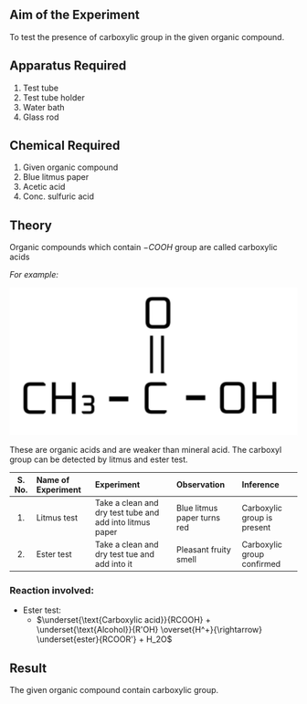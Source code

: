 ## Aim of the Experiment 
To test the presence of carboxylic group in the given organic compound. 

## Apparatus Required 
1. Test tube 
2. Test tube holder 
3. Water bath 
4. Glass rod 

## Chemical Required 
1. Given organic compound
2. Blue litmus paper
3. Acetic acid 
4. Conc. sulfuric acid 

## Theory 
Organic compounds which contain $-COOH$ group are called carboxylic acids 

*For example:*

<img src="./img/acetic-acid.png">

These are organic acids and are weaker than mineral acid. The carboxyl group can be detected by litmus and ester test. 

| S. No. | Name of Experiment | Experiment | Observation | Inference | 
|:-:|:-|:-|:-|:-|
| 1. | Litmus test | Take a clean and dry test tube and add into litmus paper | Blue litmus paper turns red | Carboxylic group is present | 
| 2. | Ester test | Take a clean and dry test tue and add into it | Pleasant fruity smell | Carboxylic group confirmed | 

### Reaction involved: 

- Ester test: 
    - $\underset{\text{Carboxylic acid}}{RCOOH} + \underset{\text{Alcohol}}{R'OH} \overset{H^+}{\rightarrow} \underset{ester}{RCOOR'} + H_2O$

## Result 
The given organic compound contain carboxylic group. 
